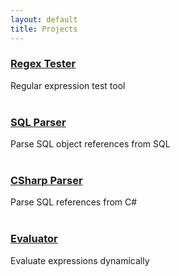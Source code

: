 ```yaml
---
layout: default
title: Projects
---
```


### [Regex Tester](https://github.com/cs31415/RegexTester)
Regular expression test tool
<br/>
<br/>
### [SQL Parser](https://github.com/cs31415/sqlparser)
Parse SQL object references from SQL
<br/>
<br/>
### [CSharp Parser](https://github.com/cs31415/csparser)
Parse SQL references from C#
<br/>
<br/>
### [Evaluator](https://github.com/cs31415/Evaluator)
Evaluate expressions dynamically
<br/>
<br/>